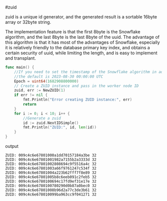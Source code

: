 #zuid

zuid is a unique id generator, and the generated result is a sortable 16byte array or 32byte string.

The implementation feature is that the first 8byte is the Snowflake algorithm, and the last 8byte is the last 8byte of the uuid.
The advantage of this algorithm is that it has most of the advantages of Snowflake, especially it is relatively friendly to the database primary key index, and obtains a certain security of uuid, while limiting the length, and is easy to implement and transplant.

```go
func main() {
	//If you need to set the timestamp of the Snowflake algorithm in advance, 
	//the default is 2023-08-30 00:00:00 UTC
	Epoch = uint64(1682908800000)
	// Create a ZUID instance and pass in the worker node ID
	zuid, err := NewZUID(1)
	if err != nil {
		fmt.Println("Error creating ZUID instance:", err)
		return
	}
	for i := 0; i < 10; i++ {
		//Generate a zuid
		id := zuid.NextIDSimple()
		fmt.Println("ZUID:", id, len(id))
	}
}

```
output
```
ZUID: 009c4c6e67801000a1dd70157184a3be 32
ZUID: 009c4c6e67801001982a7155b2a3333d 32
ZUID: 009c4c6e67801002808694c9f5516a4c 32
ZUID: 009c4c6e67801003a66f9761247c534f 32
ZUID: 009c4c6e67801004a223b62fff7f8e89 32
ZUID: 009c4c6e67801005b8c6eeb091c2feb5 32
ZUID: 009c4c6e6780100694c17fd9ef31e17e 32
ZUID: 009c4c6e6780100780290d0b87a0bec0 32
ZUID: 009c4c6e67801008b96d2a77c3de3b61 32
ZUID: 009c4c6e678010099ba963cc9f041271 32
```
